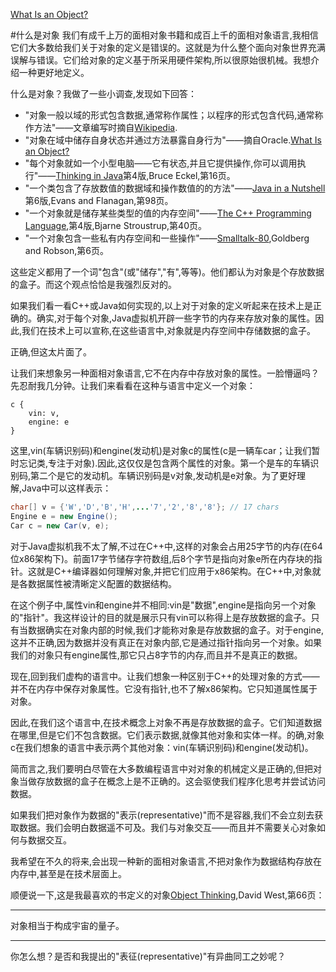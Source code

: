 [What Is an Object?](https://dzone.com/articles/who-is-an-object)

#什么是对象
我们有成千上万的面相对象书籍和成百上千的面相对象语言,我相信它们大多数给我们关于对象的定义是错误的。这就是为什么整个面向对象世界充满误解与错误。它们给对象的定义基于所采用硬件架构,所以很原始很机械。我想介绍一种更好地定义。

什么是对象？我做了一些小调查,发现如下回答：
* "对象一般以域的形式包含数据,通常称作属性；以程序的形式包含代码,通常称作方法"——文章编写时摘自[Wikipedia](https://en.wikipedia.org/wiki/Object-oriented_programming).
* "对象在域中储存自身状态并通过方法暴露自身行为"——摘自Oracle.[What Is an Object?](https://docs.oracle.com/javase/tutorial/java/concepts/object.html)
* "每个对象就如一个小型电脑——它有状态,并且它提供操作,你可以调用执行"——[Thinking in Java](http://amzn.to/1PBmQpm)第4版,Bruce Eckel,第16页。
* "一个类包含了存放数值的数据域和操作数值的的方法"——[Java in a Nutshell](http://amzn.to/28PEqSi)第6版,Evans and Flanagan,第98页。
* "一个对象就是储存某些类型的值的内存空间"——[The C++ Programming Language](http://amzn.to/1XyGCtk),第4版,Bjarne Stroustrup,第40页。
* "一个对象包含一些私有内存空间和一些操作"——[Smalltalk-80](http://amzn.to/1UhYinp),Goldberg and Robson,第6页。

这些定义都用了一个词"包含"(或"储存","有",等等)。他们都认为对象是个存放数据的盒子。而这个观点恰恰是我强烈反对的。

如果我们看一看C++或Java如何实现的,以上对于对象的定义听起来在技术上是正确的。确实,对于每个对象,Java虚拟机开辟一些字节的内存来存放对象的属性。因此,我们在技术上可以宣称,在这些语言中,对象就是内存空间中存储数据的盒子。

正确,但这太片面了。

让我们来想象另一种面相对象语言,它不在内存中存放对象的属性。一脸懵逼吗？先忍耐我几分钟。让我们来看看在这种与语言中定义一个对象：
```
c {
    vin: v,
    engine: e
}
```
这里,vin(车辆识别码)和engine(发动机)是对象c的属性(c是一辆车car；让我们暂时忘记类,专注于对象).因此,这仅仅是包含两个属性的对象。第一个是车的车辆识别码,第二个是它的发动机。车辆识别码是v对象,发动机是e对象。为了更好理解,Java中可以这样表示：
``` java
char[] v = {'W','D','B','H',...'7','2','8','8'}; // 17 chars
Engine e = new Engine();
Car c = new Car(v, e);
```
对于Java虚拟机我不太了解,不过在C++中,这样的对象会占用25字节的内存(在64位x86架构下)。前面17字节储存字符数组,后8个字节是指向对象e所在内存块的指针。这就是C++编译器如何理解对象,并把它们应用于x86架构。在C++中,对象就是各数据属性被清晰定义配置的数据结构。

在这个例子中,属性vin和engine并不相同:vin是"数据",engine是指向另一个对象的"指针"。我这样设计的目的就是展示只有vin可以称得上是存放数据的盒子。只有当数据确实在对象内部的时候,我们才能称对象是存放数据的盒子。对于engine,这并不正确,因为数据并没有真正在对象内部,它是通过指针指向另一个对象。如果我们的对象只有engine属性,那它只占8字节的内存,而且并不是真正的数据。

现在,回到我们虚构的语言中。让我们想象一种区别于C++的处理对象的方式——并不在内存中保存对象属性。它没有指针,也不了解x86架构。它只知道属性属于对象。

因此,在我们这个语言中,在技术概念上对象不再是存放数据的盒子。它们知道数据在哪里,但是它们不包含数据。它们表示数据,就像其他对象和实体一样。的确,对象c在我们想象的语言中表示两个其他对象：vin(车辆识别码)和engine(发动机)。

简而言之,我们要明白尽管在大多数编程语言中对对象的机械定义是正确的,但把对象当做存放数据的盒子在概念上是不正确的。这会驱使我们程序化思考并尝试访问数据。

如果我们把对象作为数据的"表示(representative)"而不是容器,我们不会立刻去获取数据。我们会明白数据遥不可及。我们与对象交互——而且并不需要关心对象如何与数据交互。

我希望在不久的将来,会出现一种新的面相对象语言,不把对象作为数据结构存放在内存中,甚至是在技术层面上。

顺便说一下,这是我最喜欢的书定义的对象[Object Thinking](http://amzn.to/266oJr4),David West,第66页：
***
对象相当于构成宇宙的量子。
***
你怎么想？是否和我提出的"表征(representative)"有异曲同工之妙呢？
